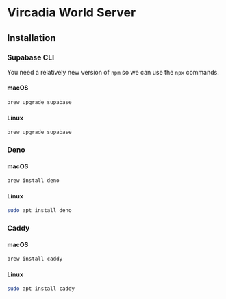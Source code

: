 # Vircadia World Server

## Installation

### Supabase CLI

You need a relatively new version of `npm` so we can use the `npx` commands.

#### macOS

```bash
brew upgrade supabase
```

#### Linux

```bash
brew upgrade supabase
```

### Deno

#### macOS

```bash
brew install deno
```

#### Linux

```bash
sudo apt install deno
```

### Caddy

#### macOS

```bash
brew install caddy
```

#### Linux

```bash
sudo apt install caddy
```
